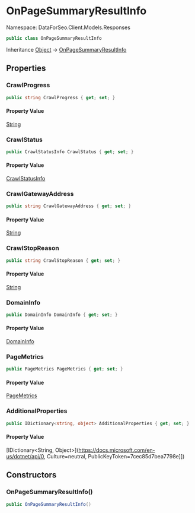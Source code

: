 # OnPageSummaryResultInfo

Namespace: DataForSeo.Client.Models.Responses

```csharp
public class OnPageSummaryResultInfo
```

Inheritance [Object](https://docs.microsoft.com/en-us/dotnet/api/Object) → [OnPageSummaryResultInfo](./OnPageSummaryResultInfo.md)

## Properties

### **CrawlProgress**

```csharp
public string CrawlProgress { get; set; }
```

#### Property Value

[String](https://docs.microsoft.com/en-us/dotnet/api/String)<br>

### **CrawlStatus**

```csharp
public CrawlStatusInfo CrawlStatus { get; set; }
```

#### Property Value

[CrawlStatusInfo](./CrawlStatusInfo.md)<br>

### **CrawlGatewayAddress**

```csharp
public string CrawlGatewayAddress { get; set; }
```

#### Property Value

[String](https://docs.microsoft.com/en-us/dotnet/api/String)<br>

### **CrawlStopReason**

```csharp
public string CrawlStopReason { get; set; }
```

#### Property Value

[String](https://docs.microsoft.com/en-us/dotnet/api/String)<br>

### **DomainInfo**

```csharp
public DomainInfo DomainInfo { get; set; }
```

#### Property Value

[DomainInfo](./DomainInfo.md)<br>

### **PageMetrics**

```csharp
public PageMetrics PageMetrics { get; set; }
```

#### Property Value

[PageMetrics](./PageMetrics.md)<br>

### **AdditionalProperties**

```csharp
public IDictionary<string, object> AdditionalProperties { get; set; }
```

#### Property Value

[IDictionary&lt;String, Object&gt;](https://docs.microsoft.com/en-us/dotnet/api/0, Culture=neutral, PublicKeyToken=7cec85d7bea7798e]])<br>

## Constructors

### **OnPageSummaryResultInfo()**

```csharp
public OnPageSummaryResultInfo()
```
